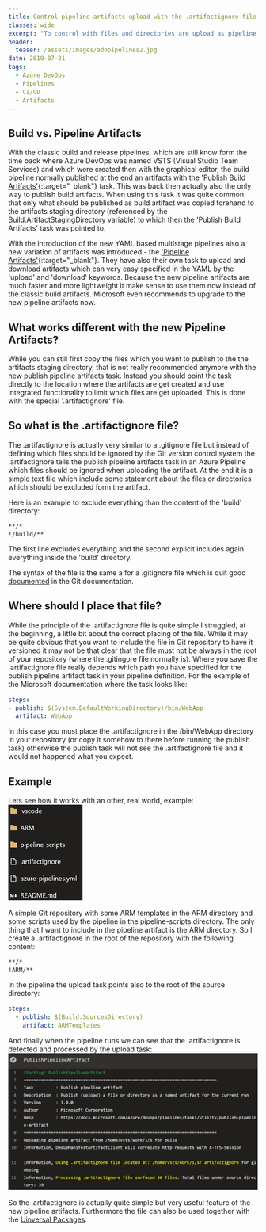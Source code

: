 ```yaml
---
title: Control pipeline artifacts upload with the .artifactignore file in Azure DevOps Pipelines
classes: wide
excerpt: "To control with files and directories are upload as pipeline artifacts in an Azure DevOps Pipeline the .artifactignore file can be used."
header:
  teaser: /assets/images/adopipelines2.jpg
date: 2019-07-21
tags:
  - Azure DevOps
  - Pipelines
  - CI/CD
  - Artifacts
---
```


## Build vs. Pipeline Artifacts

With the classic build and release pipelines, which are still know form the time back where Azure DevOps was named VSTS (Visual Studio Team Services) and which were created then with the graphical editor, the build pipeline normally published at the end an artifacts with the ['Publish Build Artifacts'](https://docs.microsoft.com/en-us/azure/devops/pipelines/artifacts/build-artifacts?view=azure-devops&tabs=yaml){:target="_blank"} task. This was back then actually also the only way to publish build artifacts. When using this task it was quite common that only what should be published as build artifact was copied forehand to the artifacts staging directory (referenced by the Build.ArtifactStagingDirectory variable) to which then the 'Publish Build Artifacts' task was pointed to.

With the introduction of the new YAML based multistage pipelines also a new variation of artifacts was introduced - the ['Pipeline Artifacts'](https://docs.microsoft.com/en-us/azure/devops/pipelines/artifacts/pipeline-artifacts?view=azure-devops&tabs=yaml){:target="_blank"}. They have also their own task to upload and download artifacts which can very easy specified in the YAML by the 'upload' and 'download' keywords. Because the new pipeline artifacts are much faster and more lightweight it make sense to use them now instead of the classic build artifacts. Microsoft even recommends to upgrade to the new pipeline artifacts now.

## What works different with the new Pipeline Artifacts?

While you can still first copy the files which you want to publish to the the artifacts staging directory, that is not really recommended anymore with the new publish pipeline artifacts task. Instead you should point the task directly to the location where the artifacts are get created and use integrated functionality to limit which files are get uploaded. This is done with the special '.artifactignore' file.

## So what is the .artifactignore file?

The .artifactignore is actually very similar to a .gitignore file but instead of defining which files should be ignored by the Git version control system the .artifactignore tells the publish pipeline artifacts task in an Azure Pipeline which files should be ignored when uploading the artifact. At the end it is a simple text file which include some statement about the files or directories which should be excluded form the artifact.

Here is an example to exclude everything than the content of the 'build' directory:

```text
**/*
!/build/**
```

The first line excludes everything and the second explicit includes again everything inside the 'build' directory.

The syntax of the file is the same a for a .gitignore file which is quit good [documented](https://git-scm.com/docs/gitignore) in the Git documentation.

## Where should I place that file?

While the principle of the .artifactignore file is quite simple I struggled, at the beginning, a little bit about the correct placing of the file. While it may be quite obvious that you want to include the file in Git repository to have it versioned it may not be that clear that the file must not be always in the root of your repository (where the .gitingore file normally is). Where you save the .artifactignore file really depends which path you have specified for the publish pipeline artifact task in your pipeline definition.
For the example of the Microsoft documentation where the task looks like:

```yaml
steps:
- publish: $(System.DefaultWorkingDirectory)/bin/WebApp
  artifact: WebApp
```

In this case you must place the .artifactignore in the /bin/WebApp directory in your repository (or copy it somehow to there before running the publish task) otherwise the publish task will not see the .artifactignore file and it would not happened what you expect.

## Example

Lets see how it works with an other, real world, example:  
![GitRepoExample](/assets/images/gitrepo.png)

A simple Git repository with some ARM templates in the ARM directory and some scripts used by the pipeline in the pipeline-scripts directory. The only thing that I want to include in the pipeline artifact is the ARM directory. So I create a .artifactignore in the root of the repository with the following content:

```text
**/*
!ARM/**
```

In the pipeline the upload task points also to the root of the source directory:

```yaml
steps:
  - publish: $(Build.SourcesDirectory)
    artifact: ARMTemplates
```

And finally when the pipeline runs we can see that the .artifactignore is detected and processed by the upload task:
![pipeline](/assets/images/azpipelineartifactsex.png)

So the .artifactignore is actually quite simple but very useful feature of the new pipeline artifacts. Furthermore the file can also be used together with the [Uinversal Packages](https://devblogs.microsoft.com/devops/getting-started-with-universal-packages/).
